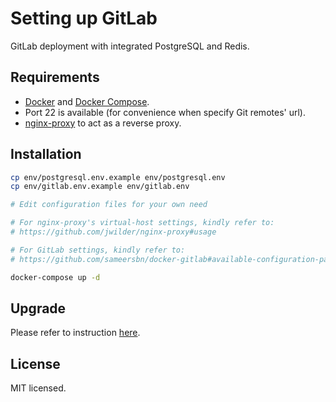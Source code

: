 # Setting up GitLab

GitLab deployment with integrated PostgreSQL and Redis.

## Requirements

* [Docker](https://www.docker.com) and [Docker Compose](https://docs.docker.com/compose).
* Port 22 is available (for convenience when specify Git remotes' url).
* [nginx-proxy](https://github.com/jwilder/nginx-proxy) to act as a reverse proxy.

## Installation

```sh
cp env/postgresql.env.example env/postgresql.env
cp env/gitlab.env.example env/gitlab.env

# Edit configuration files for your own need

# For nginx-proxy's virtual-host settings, kindly refer to:
# https://github.com/jwilder/nginx-proxy#usage

# For GitLab settings, kindly refer to:
# https://github.com/sameersbn/docker-gitlab#available-configuration-parameters

docker-compose up -d
```

## Upgrade

Please refer to instruction [here](https://github.com/sameersbn/docker-gitlab#upgrading).

## License

MIT licensed.
